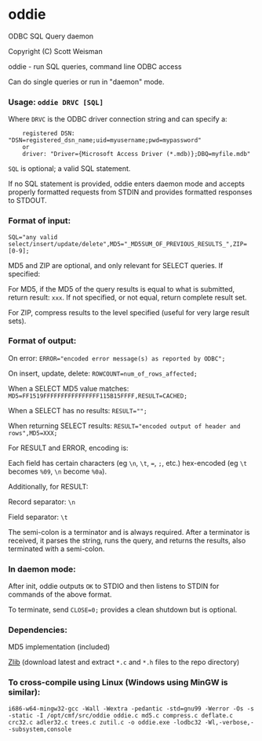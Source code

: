 # oddie

ODBC SQL Query daemon

Copyright (C) Scott Weisman

oddie - run SQL queries, command line ODBC access

Can do single queries or run in "daemon" mode.

### Usage: `oddie DRVC [SQL]`

Where `DRVC` is the ODBC driver connection string and can specify a:
```
    registered DSN: "DSN=registered_dsn_name;uid=myusername;pwd=mypassword"
    or
    driver: "Driver={Microsoft Access Driver (*.mdb)};DBQ=myfile.mdb"
```

`SQL` is optional; a valid SQL statement.

If no SQL statement is provided, oddie enters daemon mode and accepts properly formatted requests from STDIN and provides formatted responses to STDOUT.

### Format of input:

`SQL="any valid select/insert/update/delete",MD5="_MD5SUM_OF_PREVIOUS_RESULTS_",ZIP=[0-9];`

MD5 and ZIP are optional, and only relevant for SELECT queries. If specified:

For MD5, if the MD5 of the query results is equal to what is submitted, return result: `xxx`. If not specified, or not equal, return complete result set.

For ZIP, compress results to the level specified (useful for very large result sets).

### Format of output:

On error: `ERROR="encoded error message(s) as reported by ODBC";`

On insert, update, delete: `ROWCOUNT=num_of_rows_affected;`

When a SELECT MD5 value matches: `MD5=FF1519FFFFFFFFFFFFFFFF115B15FFFF,RESULT=CACHED;`

When a SELECT has no results: `RESULT="";`

When returning SELECT results: `RESULT="encoded output of header and rows",MD5=XXX;`

For RESULT and ERROR, encoding is:

Each field has certain characters (eg `\n`, `\t`, `=`, `;`, etc.) hex-encoded (eg `\t` becomes `%09`, `\n` become `%0a`).

Additionally, for RESULT:

Record separator: `\n`

Field separator: `\t`

The semi-colon is a terminator and is always required. After a terminator is received, it parses the string, runs the query, and returns the results, also terminated with a semi-colon.

### In daemon mode:

After init, oddie outputs `OK` to STDIO and then listens to STDIN for commands of the above format.

To terminate, send `CLOSE=0;` provides a clean shutdown but is optional.

### Dependencies:

MD5 implementation (included)

[Zlib](https://www.zlib.net/) (download latest and extract `*.c` and `*.h` files to the repo directory)

### To cross-compile using Linux (Windows using MinGW is similar):
```
i686-w64-mingw32-gcc -Wall -Wextra -pedantic -std=gnu99 -Werror -Os -s -static -I /opt/cmf/src/oddie oddie.c md5.c compress.c deflate.c crc32.c adler32.c trees.c zutil.c -o oddie.exe -lodbc32 -Wl,-verbose,--subsystem,console
```
